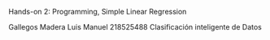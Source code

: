 Hands-on 2: Programming, Simple Linear Regression

Gallegos Madera Luis Manuel 218525488
Clasificación inteligente de Datos
